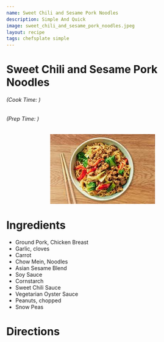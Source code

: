 ```yaml
---
name: Sweet Chili and Sesame Pork Noodles 
description: Simple And Quick
image: sweet_chili_and_sesame_pork_noodles.jpeg
layout: recipe
tags: chefsplate simple
---
```

<div class="w-full text-center">
    <h1>Sweet Chili and Sesame Pork Noodles </h1>
    <h6>(Cook Time: )</h6>
    <h6>(Prep Time: )</h6>
</div>

<p align="center" width="100%">
    <img src="/assets/images/sweet_chili_and_sesame_pork_noodles.jpeg"  alt="Sweet Chili and Sesame Pork Noodles " style="display: block; max-width:700px; max-height:700px; width: auto; height: auto;" />
</p>  

<div class="lg:flex lg:w-[1024px] mx-auto">
<div class="block min-w-max w-3/12">
<h1>Ingredients</h1>
<ul>
<li>Ground Pork, Chicken Breast</li>
<li>Garlic, cloves</li>
<li>Carrot</li>
<li>Chow Mein, Noodles</li>
<li>Asian Sesame Blend</li>
<li>Soy Sauce</li>
<li>Cornstarch</li>
<li>Sweet Chili Sauce</li>
<li>Vegetarian Oyster Sauce</li>
<li>Peanuts, chopped</li>
<li>Snow Peas</li>
</ul>
</div>

<div class="block lg:ml-12 w-7/12">
<h1>Directions</h1>
</div>
</div>

